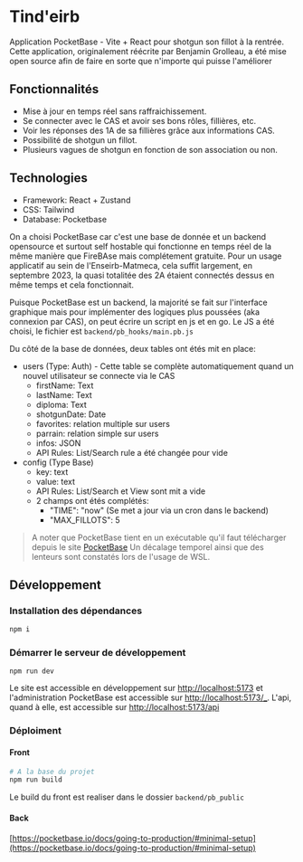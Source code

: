 # Tind'eirb

Application PocketBase - Vite + React pour shotgun son fillot à la rentrée. 
Cette application, originalement réécrite par Benjamin Grolleau, a été mise open source 
afin de faire en sorte que n'importe qui puisse l'améliorer

## Fonctionnalités
- Mise à jour en temps réel sans raffraichissement.
- Se connecter avec le CAS et avoir ses bons rôles, fillières, etc.
- Voir les réponses des 1A de sa fillières grâce aux informations CAS. 
- Possibilité de shotgun un fillot.
- Plusieurs vagues de shotgun en fonction de son association ou non. 

## Technologies
- Framework: React + Zustand
- CSS: Tailwind 
- Database: Pocketbase

On a choisi PocketBase car c'est une base de donnée et un backend opensource et surtout self hostable qui fonctionne en temps réel de la même manière que FireBAse mais complétement gratuite. Pour un usage applicatif au sein de l'Enseirb-Matmeca, cela suffit largement, en septembre 2023, la quasi totalitée des 2A étaient connectés dessus en même temps et cela fonctionnait. 

Puisque PocketBase est un backend, la majorité se fait sur l'interface graphique mais pour implémenter des logiques plus poussées (aka connexion par CAS), on peut écrire un script en js et en go. Le JS a été choisi, le fichier est `backend/pb_hooks/main.pb.js`

Du côté de la base de données, deux tables ont étés mit en place: 
- users (Type: Auth) - Cette table se complète automatiquement quand un nouvel utilisateur se connecte via le CAS
  - firstName: Text
  - lastName: Text
  - diploma: Text
  - shotgunDate: Date
  - favorites: relation multiple sur users
  - parrain: relation simple sur users
  - infos: JSON
  - API Rules: List/Search rule a été changée pour vide
- config (Type Base) 
  - key: text
  - value: text
  - API Rules: List/Search et View sont mit a vide 
  - 2 champs ont étés complétés: 
    - "TIME": "now" (Se met a jour via un cron dans le backend)
    - "MAX_FILLOTS": 5

> A noter que PocketBase tient en un exécutable qu'il faut télécharger depuis le site [PocketBase](https://pocketbase.io/docs/)
> Un décalage temporel ainsi que des lenteurs sont constatés lors de l'usage de WSL.

## Développement
### Installation des dépendances

```bash 
npm i
```

### Démarrer le serveur de développement
```
npm run dev
```

Le site est accessible en développement sur [http://localhost:5173](http://localhost:5173) et l'administration  PocketBase est accessible sur [http://localhost:5173/_](http://localhost:5173/_). L'api, quand à elle, est accessible sur [http://localhost:5173/api](http://localhost:5173/api)

### Déploiment
#### Front
```bash
# A la base du projet
npm run build
```
Le build du front est realiser dans le dossier `backend/pb_public`

#### Back
[https://pocketbase.io/docs/going-to-production/#minimal-setup](https://pocketbase.io/docs/going-to-production/#minimal-setup) 
